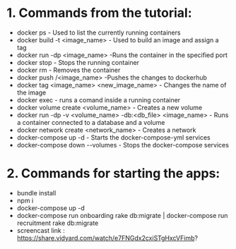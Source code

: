 # 1. Commands from the tutorial:

- docker ps - Used to list the currently running containers
- docker build -t <image_name> - Used to build an image and assign a tag
- docker run -dp <port> <image_name> -Runs the container in the specified port 
- docker stop <id> - Stops the running container
- docker rm <id> - Removes the container
- docker push <user>/<image_name> -Pushes the changes to dockerhub
- docker tag <image_name> <new_image_name> - Changes the name of the image
- docker exec <id> - runs a comand inside a running container
- docker volume create <volume_name> - Creates a new volume
- docker run -dp <port> -v <volume_name> -db:<db_file> <image_name> - Runs a container connected to a database and a volume
- docker network create <network_name> - Creates a network
- docker-compose up -d - Starts the docker-compose-yml services
- docker-compose down --volumes - Stops the docker-compose services

# 2. Commands for starting the apps:

- bundle install
- npm i
- docker-compose up -d
- docker-compose run onboarding rake db:migrate | docker-compose run recruitment rake db:migrate
- screencast link : https://share.vidyard.com/watch/e7FNGdx2cxiSTgHxcVFimb?
